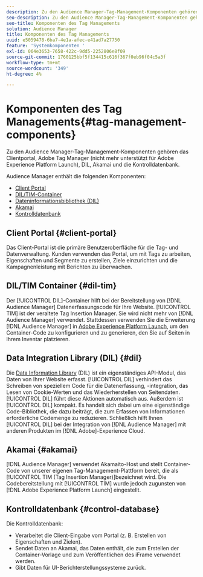 ```yaml
---
description: Zu den Audience Manager-Tag-Management-Komponenten gehören das Clientportal, Adobe Tag Manager (nicht mehr unterstützt für Adobe Experience Platform Launch), DIL, Akamai und die Kontrolldatenbank.
seo-description: Zu den Audience Manager-Tag-Management-Komponenten gehören das Clientportal, Adobe Tag Manager (nicht mehr unterstützt für Adobe Experience Platform Launch), DIL, Akamai und die Kontrolldatenbank.
seo-title: Komponenten des Tag Managements
solution: Audience Manager
title: Komponenten des Tag Managements
uuid: e5059478-6ba7-4e1a-afec-e41ad7a27750
feature: 'Systemkomponenten '
exl-id: 064e3653-7658-422c-9dd5-2252806e8f09
source-git-commit: 1760125bbf5f134415c616f367f0eb96f04c5a3f
workflow-type: tm+mt
source-wordcount: '349'
ht-degree: 4%

---
```


# Komponenten des Tag Managements{#tag-management-components}

Zu den Audience Manager-Tag-Management-Komponenten gehören das Clientportal, Adobe Tag Manager (nicht mehr unterstützt für Adobe Experience Platform Launch), DIL, Akamai und die Kontrolldatenbank.

<!-- 

c_comptag.xml

 -->

Audience Manager enthält die folgenden Komponenten:

* [Client Portal](../../reference/system-components/components-tag-management.md#client-portal)
* [DIL/TIM-Container](../../reference/system-components/components-tag-management.md#dil-tim)
* [Dateninformationsbibliothek (DIL)](../../reference/system-components/components-tag-management.md#dil)
* [Akamai](../../reference/system-components/components-tag-management.md#akamai)
* [Kontrolldatenbank](../../reference/system-components/components-tag-management.md#control-database)

## Client Portal {#client-portal}

Das Client-Portal ist die primäre Benutzeroberfläche für die Tag- und Datenverwaltung. Kunden verwenden das Portal, um mit Tags zu arbeiten, Eigenschaften und Segmente zu erstellen, Ziele einzurichten und die Kampagnenleistung mit Berichten zu überwachen.

## DIL/TIM Container {#dil-tim}

Der [!UICONTROL DIL]-Container hilft bei der Bereitstellung von [!DNL Audience Manager] Datenerfassungscode für Ihre Website. [!UICONTROL TIM] ist der veraltete Tag Insertion Manager. Sie wird nicht mehr von [!DNL Audience Manager] verwendet. Stattdessen verwenden Sie die Erweiterung [!DNL Audience Manager] in [Adobe Experience Platform Launch](https://experienceleague.adobe.com/docs/launch/using/extensions-ref/adobe-extension/audience-manager/overview.html), um den Container-Code zu konfigurieren und zu generieren, den Sie auf Seiten in Ihrem Inventar platzieren.

## Data Integration Library (DIL) {#dil}

Die [Data Information Library](../../dil/dil-overview.md) (DIL) ist ein eigenständiges API-Modul, das Daten von Ihrer Website erfasst. [!UICONTROL DIL] verhindert das Schreiben von speziellem Code für die Datenerfassung, -integration, das Lesen von Cookie-Werten und das Wiederherstellen von Seitendaten. [!UICONTROL DIL] führt diese Aktionen automatisch aus. Außerdem ist [!UICONTROL DIL] kompakt. Es handelt sich dabei um eine eigenständige Code-Bibliothek, die dazu beiträgt, die zum Erfassen von Informationen erforderliche Codemenge zu reduzieren. Schließlich hilft Ihnen [!UICONTROL DIL] bei der Integration von [!DNL Audience Manager] mit anderen Produkten im [!DNL Adobe]-Experience Cloud.

## Akamai {#akamai}

[!DNL Audience Manager] verwendet  [](https://www.akamai.com/us/en/about/) Akamaito-Host und stellt Container-Code von unserer eigenen Tag-Management-Plattform bereit, die als  [!UICONTROL TIM (Tag Insertion Manager)]bezeichnet wird. Die Codebereitstellung mit [!UICONTROL TIM] wurde jedoch zugunsten von [!DNL Adobe Experience Platform Launch] eingestellt.

## Kontrolldatenbank {#control-database}

Die Kontrolldatenbank:

* Verarbeitet die Client-Eingabe vom Portal (z. B. Erstellen von Eigenschaften und Zielen).
* Sendet Daten an Akamai, das Daten enthält, die zum Erstellen der Container-Vorlage und zum Veröffentlichen des iFrame verwendet werden.
* Gibt Daten für UI-Berichterstellungssysteme zurück.
